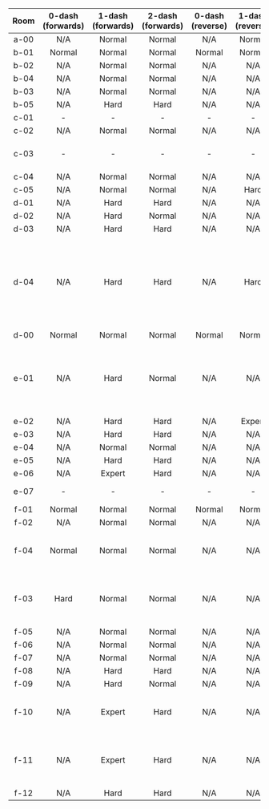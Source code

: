 | Room | 0-dash (forwards) | 1-dash (forwards) | 2-dash (forwards) | 0-dash (reverse) | 1-dash (reverse) | 2-dash (reverse) | Comments |
|:-:|:-:|:-:|:-:|:-:|:-:|:-:|-|
| a-00 | N/A | Normal | Normal | N/A | Normal | Normal |  |
| b-01 | Normal | Normal | Normal | Normal | Normal | Normal |  |
| b-02 | N/A | Normal | Normal | N/A | N/A | Normal |  |
| b-04 | N/A | Normal | Normal | N/A | N/A | N/A |  |
| b-03 | N/A | Normal | Normal | N/A | N/A | N/A |  |
| b-05 | N/A | Hard | Hard | N/A | N/A | N/A |  |
| c-01 | - | - | - | - | - | - | Key hub |
| c-02 | N/A | Normal | Normal | N/A | N/A | N/A | Key room |
| c-03 | - | - | - | - | - | - | Dead-end room for now |
| c-04 | N/A | Normal | Normal | N/A | N/A | N/A | Key room |
| c-05 | N/A | Normal | Normal | N/A | Hard | Normal |  |
| d-01 | N/A | Hard | Hard | N/A | N/A | Normal |  |
| d-02 | N/A | Hard | Normal | N/A | N/A | N/A |  |
| d-03 | N/A | Hard | Hard | N/A | N/A | N/A |  |
| d-04 | N/A | Hard | Hard | N/A | Hard | Hard | To secret room D-00: expert from entrance, perfect from exit (have to use elevator 3 times...) |
| d-00 | Normal | Normal | Normal | Normal | Normal | Normal |  |
| e-01 | N/A | Hard | Normal | N/A | N/A | Expert | Requires neutral cornerboost + dashing from near the floor to lure seeker |
| e-02 | N/A | Hard | Hard | N/A | Expert | Normal |  |
| e-03 | N/A | Hard | Hard | N/A | N/A | N/A |  |
| e-04 | N/A | Normal | Normal | N/A | N/A | N/A |  |
| e-05 | N/A | Hard | Hard | N/A | N/A | N/A |  |
| e-06 | N/A | Expert | Hard | N/A | N/A | N/A |  |
| e-07 | - | - | - | - | - | - | Cut (falling room) |
| f-01 | Normal | Normal | Normal | Normal | Normal | Normal |  |
| f-02 | N/A | Normal | Normal | N/A | N/A | N/A |  |
| f-04 | Normal | Normal | Normal | N/A | N/A | N/A | 1DR + 2DR possible but cut [TheoGate] |
| f-03 | Hard | Normal | Normal | N/A | N/A | N/A | 0DR, 1DR, 2DR possible but cut  [TheoGate] |
| f-05 | N/A | Normal | Normal | N/A | N/A | N/A |  |
| f-06 | N/A | Normal | Normal | N/A | N/A | N/A |  |
| f-07 | N/A | Normal | Normal | N/A | N/A | N/A |  |
| f-08 | N/A | Hard | Hard | N/A | N/A | N/A |  |
| f-09 | N/A | Hard | Normal | N/A | N/A | N/A |  |
| f-10 | N/A | Expert | Hard | N/A | N/A | N/A | 1DR + 2DR possible but cut  [TheoGate] |
| f-11 | N/A | Expert | Hard | N/A | N/A | N/A | 1DR + 2DR possible but cut (really cool, too)  [TheoGate] |
| f-12 | N/A | Hard | Hard | N/A | N/A | N/A |  |